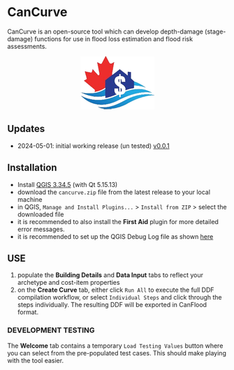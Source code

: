 # CanCurve
CanCurve is an open-source tool which can develop depth-damage (stage-damage) functions for use in flood loss estimation and flood risk assessments.

<p align="center">
  <img src="./cancurve/img/icon.png" alt="CanCurve Icon"> 
</p>
 
## Updates
- 2024-05-01: initial working release (un tested) [v0.0.1](https://github.com/NRCan/CanCurve/releases/tag/v0.0.1)

## Installation
- Install [QGIS 3.34.5](https://download.qgis.org/downloads/) (with Qt 5.15.13)
- download the `cancurve.zip` file from the latest release to your local machine
- in QGIS, `Manage and Install Plugins...` > `Install from ZIP` > select the downloaded file
- it is recommended to also install the **First Aid** plugin for more detailed error messages. 
- it is recommended to set up the QGIS Debug Log file as shown [here](https://stackoverflow.com/a/61669864/9871683)



## USE
1) populate the **Building Details** and **Data Input** tabs to reflect your archetype and cost-item properties
2) on the **Create Curve** tab, either click `Run All` to execute the full DDF compilation workflow, or select `Individual Steps` and click through the steps individually. The resulting DDF will be exported in CanFlood format.

### DEVELOPMENT TESTING
The **Welcome** tab contains a temporary `Load Testing Values` button where you can select from the pre-populated test cases. This should make playing with the tool easier. 
